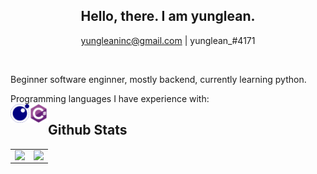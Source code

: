 <div align="center">

<h2>Hello, there. I am yunglean.</h2>

yungleaninc@gmail.com | yunglean_#4171

</div>

<br/>

Beginner software enginner, mostly backend, currently learning python.

Programming languages I have experience with:
<br><img align="left" alt="Lua" width="30px" src="https://raw.githubusercontent.com/devicons/devicon/1119b9f84c0290e0f0b38982099a2bd027a48bf1/icons/lua/lua-plain.svg"/>
<img align="left" alt="C#" width="30px" src="https://raw.githubusercontent.com/devicons/devicon/1119b9f84c0290e0f0b38982099a2bd027a48bf1/icons/csharp/csharp-original.svg"/>


## Github Stats

<table><tr><td valign="top" width="50%">

<img src="https://github-readme-stats.vercel.app/api?username=yunglean4171&show_icons=true&count_private=true&hide_border=true" align="left" style="width: 100%" />

</td><td valign="top" width="50%">

<img src="https://github-readme-stats.vercel.app/api/top-langs/?username=yunglean4171&hide_border=true&layout=compact&hide=rescript" align="left" style="width: 100%" />

</td></tr></table>
